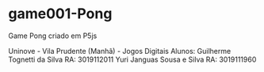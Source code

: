 # game001-Pong
Game Pong criado em P5js

Uninove - Vila Prudente (Manhã) - Jogos Digitais
Alunos: Guilherme Tognetti da Silva RA: 3019112011
        Yuri Janguas Sousa e Silva  RA: 3019111960
